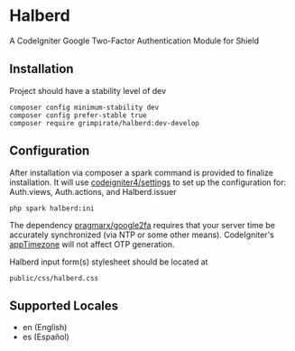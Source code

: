 # Halberd
A CodeIgniter Google Two-Factor Authentication Module for Shield
## Installation
Project should have a stability level of dev
```
composer config minimum-stability dev
composer config prefer-stable true
composer require grimpirate/halberd:dev-develop
```
## Configuration
After installation via composer a spark command is provided to finalize installation. It will use [codeigniter4/settings](https://github.com/codeigniter4/settings) to set up the configuration for: Auth.views, Auth.actions, and Halberd.issuer
```
php spark halberd:ini
```
The dependency [pragmarx/google2fa](https://github.com/antonioribeiro/google2fa?tab=readme-ov-file#server-time) requires that your server time be accurately synchronized (via NTP or some other means). CodeIgniter's [appTimezone](https://github.com/codeigniter4/CodeIgniter4/blob/655bd1de0c460b0e1353d2ead8ecff956ac08ccc/app/Config/App.php#L136) will not affect OTP generation.

Halberd input form(s) stylesheet should be located at
```
public/css/halberd.css
```
## Supported Locales
* en (English)
* es (Español)